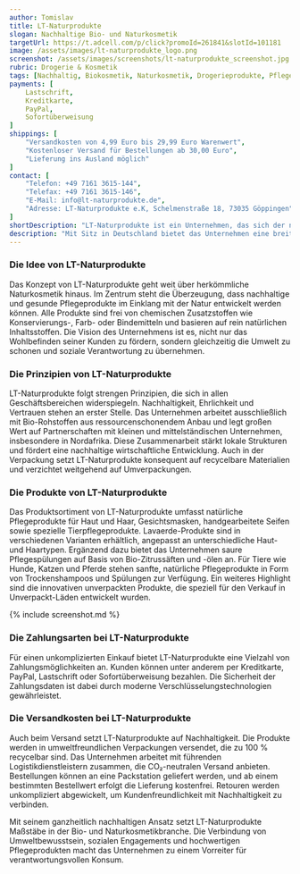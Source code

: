 ```yaml
---
author: Tomislav
title: LT-Naturprodukte
slogan: Nachhaltige Bio- und Naturkosmetik
targetUrl: https://t.adcell.com/p/click?promoId=261841&slotId=101181
image: /assets/images/lt-naturprodukte_logo.png
screenshot: /assets/images/screenshots/lt-naturprodukte_screenshot.jpg
rubric: Drogerie & Kosmetik
tags: [Nachhaltig, Biokosmetik, Naturkosmetik, Drogerieprodukte, Pflegeprodukte, Seifen, Shampoos]
payments: [
    Lastschrift,
    Kreditkarte,
    PayPal,
    Sofortüberweisung
]
shippings: [
    "Versandkosten von 4,99 Euro bis 29,99 Euro Warenwert",
    "Kostenloser Versand für Bestellungen ab 30,00 Euro",
    "Lieferung ins Ausland möglich"
]
contact: [
    "Telefon: +49 7161 3615-144",
    "Telefax: +49 7161 3615-146",
    "E-Mail: info@lt-naturprodukte.de",
    "Adresse: LT-Naturprodukte e.K, Schelmenstraße 18, 73035 Göppingen"
]
shortDescription: "LT-Naturprodukte ist ein Unternehmen, das sich der nachhaltigen Produktion und Vermarktung von Bio- und Naturkosmetik verschrieben hat."
description: "Mit Sitz in Deutschland bietet das Unternehmen eine breite Palette an veganen, biologisch abbaubaren Körperpflegeprodukten für Mensch und Tier an. Durch den Verzicht auf chemische Zusätze und eine ressourcenschonende Herstellung leistet LT-Naturprodukte einen aktiven Beitrag zum Umweltschutz. Die Pflegeprodukte basieren auf Lavaerde, die seit Jahrhunderten für ihre reinigenden und pflegenden Eigenschaften geschätzt wird."
---
```


### Die Idee von LT-Naturprodukte

Das Konzept von LT-Naturprodukte geht weit über herkömmliche Naturkosmetik hinaus. Im Zentrum steht die Überzeugung, dass nachhaltige und gesunde Pflegeprodukte im Einklang mit der Natur entwickelt werden können. Alle Produkte sind frei von chemischen Zusatzstoffen wie Konservierungs-, Farb- oder Bindemitteln und basieren auf rein natürlichen Inhaltsstoffen. Die Vision des Unternehmens ist es, nicht nur das Wohlbefinden seiner Kunden zu fördern, sondern gleichzeitig die Umwelt zu schonen und soziale Verantwortung zu übernehmen.

### Die Prinzipien von LT-Naturprodukte

LT-Naturprodukte folgt strengen Prinzipien, die sich in allen Geschäftsbereichen widerspiegeln. Nachhaltigkeit, Ehrlichkeit und Vertrauen stehen an erster Stelle. Das Unternehmen arbeitet ausschließlich mit Bio-Rohstoffen aus ressourcenschonendem Anbau und legt großen Wert auf Partnerschaften mit kleinen und mittelständischen Unternehmen, insbesondere in Nordafrika. Diese Zusammenarbeit stärkt lokale Strukturen und fördert eine nachhaltige wirtschaftliche Entwicklung. Auch in der Verpackung setzt LT-Naturprodukte konsequent auf recycelbare Materialien und verzichtet weitgehend auf Umverpackungen.

### Die Produkte von LT-Naturprodukte

Das Produktsortiment von LT-Naturprodukte umfasst natürliche Pflegeprodukte für Haut und Haar, Gesichtsmasken, handgearbeitete Seifen sowie spezielle Tierpflegeprodukte. Lavaerde-Produkte sind in verschiedenen Varianten erhältlich, angepasst an unterschiedliche Haut- und Haartypen. Ergänzend dazu bietet das Unternehmen saure Pflegespülungen auf Basis von Bio-Zitrussäften und -ölen an. Für Tiere wie Hunde, Katzen und Pferde stehen sanfte, natürliche Pflegeprodukte in Form von Trockenshampoos und Spülungen zur Verfügung. Ein weiteres Highlight sind die innovativen unverpackten Produkte, die speziell für den Verkauf in Unverpackt-Läden entwickelt wurden.

{% include screenshot.md %}

### Die Zahlungsarten bei LT-Naturprodukte

Für einen unkomplizierten Einkauf bietet LT-Naturprodukte eine Vielzahl von Zahlungsmöglichkeiten an. Kunden können unter anderem per Kreditkarte, PayPal, Lastschrift oder Sofortüberweisung bezahlen. Die Sicherheit der Zahlungsdaten ist dabei durch moderne Verschlüsselungstechnologien gewährleistet.

### Die Versandkosten bei LT-Naturprodukte

Auch beim Versand setzt LT-Naturprodukte auf Nachhaltigkeit. Die Produkte werden in umweltfreundlichen Verpackungen versendet, die zu 100 % recycelbar sind. Das Unternehmen arbeitet mit führenden Logistikdienstleistern zusammen, die CO₂-neutralen Versand anbieten. Bestellungen können an eine Packstation geliefert werden, und ab einem bestimmten Bestellwert erfolgt die Lieferung kostenfrei. Retouren werden unkompliziert abgewickelt, um Kundenfreundlichkeit mit Nachhaltigkeit zu verbinden.

Mit seinem ganzheitlich nachhaltigen Ansatz setzt LT-Naturprodukte Maßstäbe in der Bio- und Naturkosmetikbranche. Die Verbindung von Umweltbewusstsein, sozialen Engagements und hochwertigen Pflegeprodukten macht das Unternehmen zu einem Vorreiter für verantwortungsvollen Konsum.